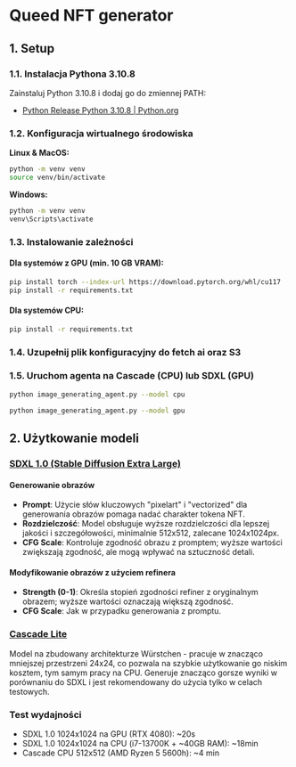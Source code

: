 # Queed NFT generator

## 1. Setup
### 1.1. Instalacja Pythona 3.10.8

Zainstaluj Python 3.10.8 i dodaj go do zmiennej PATH:
- [Python Release Python 3.10.8 | Python.org](https://www.python.org/downloads/release/python-3108/)

### 1.2. Konfiguracja wirtualnego środowiska

**Linux & MacOS:**
```bash
python -m venv venv
source venv/bin/activate
```

**Windows:**
```bash
python -m venv venv
venv\Scripts\activate
```

### 1.3. Instalowanie zależności

#### Dla systemów z GPU (min. 10 GB VRAM):
```bash
pip install torch --index-url https://download.pytorch.org/whl/cu117
pip install -r requirements.txt
```

#### Dla systemów CPU:
```bash
pip install -r requirements.txt
```

### 1.4. Uzupełnij plik konfiguracyjny do fetch ai oraz S3 

### 1.5. Uruchom agenta na Cascade (CPU) lub SDXL (GPU)
```bash
python image_generating_agent.py --model cpu
``` 
```bash
python image_generating_agent.py --model gpu
```

## 2. Użytkowanie modeli

### [SDXL 1.0 (Stable Diffusion Extra Large)](https://huggingface.co/docs/diffusers/api/pipelines/stable_diffusion/stable_diffusion_xl)

#### Generowanie obrazów
- **Prompt**: Użycie słów kluczowych "pixelart" i "vectorized" dla generowania obrazów pomaga nadać charakter tokena NFT.
- **Rozdzielczość**: Model obsługuje wyższe rozdzielczości dla lepszej jakości i szczegółowości, minimalnie 512x512, zalecane 1024x1024px.
- **CFG Scale**: Kontroluje zgodność obrazu z promptem; wyższe wartości zwiększają zgodność, ale mogą wpływać na sztuczność detali.

#### Modyfikowanie obrazów z użyciem refinera
- **Strength (0-1)**: Określa stopień zgodności refiner z oryginalnym obrazem; wyższe wartości oznaczają większą zgodność.
- **CFG Scale**: Jak w przypadku generowania z promptu.

### [Cascade Lite](https://huggingface.co/stabilityai/stable-cascade?text=pixelart+vectorized+dog+riding+motorcycle+with+crazy+hat)
Model na zbudowany architekturze Würstchen - pracuje w znacząco mniejszej przestrzeni 24x24, co pozwala na szybkie użytkowanie go niskim kosztem, tym samym pracy na CPU. Generuje znacząco gorsze wyniki w porównaniu do SDXL i jest rekomendowany do użycia tylko w celach testowych.

### Test wydajności

- SDXL 1.0 1024x1024 na GPU (RTX 4080): ~20s
- SDXL 1.0 1024x1024 na CPU (i7-13700K + ~40GB RAM): ~18min
- Cascade CPU 512x512 (AMD Ryzen 5 5600h): ~4 min
